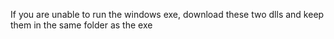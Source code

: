 If you are unable to run the windows exe, download these two dlls and keep them in the same folder as the exe

